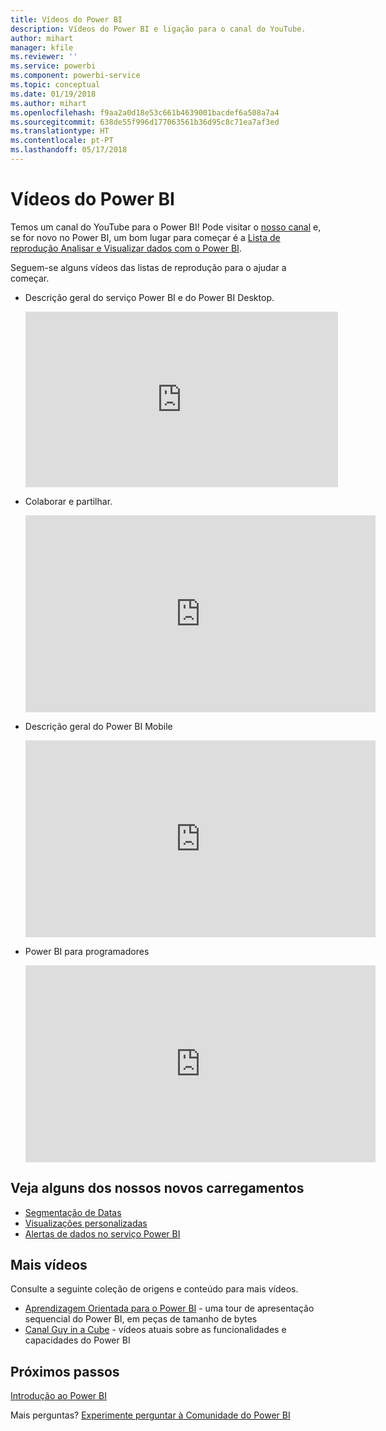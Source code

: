 ```yaml
---
title: Vídeos do Power BI
description: Vídeos do Power BI e ligação para o canal do YouTube.
author: mihart
manager: kfile
ms.reviewer: ''
ms.service: powerbi
ms.component: powerbi-service
ms.topic: conceptual
ms.date: 01/19/2018
ms.author: mihart
ms.openlocfilehash: f9aa2a0d18e53c661b4639001bacdef6a508a7a4
ms.sourcegitcommit: 638de55f996d177063561b36d95c8c71ea7af3ed
ms.translationtype: HT
ms.contentlocale: pt-PT
ms.lasthandoff: 05/17/2018
---
```

# <a name="power-bi-videos"></a>Vídeos do Power BI
Temos um canal do YouTube para o Power BI! Pode visitar o [nosso canal](https://www.youtube.com/user/mspowerbi/videos) e, se for novo no Power BI, um bom lugar para começar é a [Lista de reprodução Analisar e Visualizar dados com o Power BI](https://www.youtube.com/playlist?list=PL1N57mwBHtN0JFoKSR0n-tBkUJHeMP2cP).

Seguem-se alguns vídeos das listas de reprodução para o ajudar a começar.

* Descrição geral do serviço Power BI e do Power BI Desktop.
  
  <iframe width="500" height="281" src="https://www.youtube.com/embed/l2wy4XgQIu0" frameborder="0" allowfullscreen></iframe>
* Colaborar e partilhar.
  
  <iframe width="560" height="315" src="https://www.youtube.com/embed/5DABLeJzQYM" frameborder="0" allow="autoplay; encrypted-media" allowfullscreen></iframe>
* Descrição geral do Power BI Mobile
  
  <iframe width="560" height="315" src="https://www.youtube.com/embed/07uBWhaCo78" frameborder="0" allow="autoplay; encrypted-media" allowfullscreen></iframe>

* Power BI para programadores
  <iframe width="560" height="315" src="https://www.youtube.com/embed/47uXJW1GIUY" frameborder="0" allow="autoplay; encrypted-media" allowfullscreen></iframe>  

## <a name="watch-some-of-our-new-uploads"></a>Veja alguns dos nossos novos carregamentos
* [Segmentação de Datas](https://youtu.be/V7i82ZZm0vw)
* [Visualizações personalizadas](https://youtu.be/d-rXAJ3_uAo)
* [Alertas de dados no serviço Power BI](https://youtu.be/JbL2-HJ8clE)

## <a name="more-videos"></a>Mais vídeos
Consulte a seguinte coleção de origens e conteúdo para mais vídeos.

* [Aprendizagem Orientada para o Power BI](https://powerbi.microsoft.com/guided-learning/) - uma tour de apresentação sequencial do Power BI, em peças de tamanho de bytes
* [Canal Guy in a Cube](https://www.youtube.com/channel/UCFp1vaKzpfvoGai0vE5VJ0w) - vídeos atuais sobre as funcionalidades e capacidades do Power BI

## <a name="next-steps"></a>Próximos passos
[Introdução ao Power BI](service-get-started.md)

Mais perguntas? [Experimente perguntar à Comunidade do Power BI](http://community.powerbi.com/)

